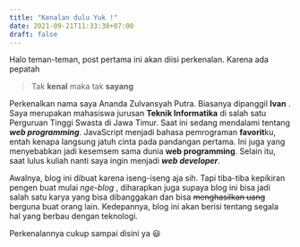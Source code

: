 ```yaml
---
title: "Kenalan dulu Yuk !"
date: 2021-09-21T11:33:30+07:00
draft: false
---
```


Halo teman-teman, post pertama ini akan diisi perkenalan. Karena ada pepatah

> Tak **kenal** maka tak **sayang**

Perkenalkan nama saya Ananda Zulvansyah Putra. Biasanya dipanggil **Ivan** . Saya merupakan mahasiswa jurusan **Teknik Informatika** di salah satu Perguruan Tinggi Swasta di Jawa Timur. Saat ini sedang mendalami tentang **_web programming_**. JavaScript menjadi bahasa pemrograman **favorit**ku, entah kenapa langsung jatuh cinta pada pandangan pertama. Ini juga yang menyebabkan jadi kesemsem sama dunia **web programming**. Selain itu, saat lulus kuliah nanti saya ingin menjadi **_web developer_**.

Awalnya, blog ini dibuat karena iseng-iseng aja sih. Tapi tiba-tiba kepikiran pengen buat mulai _nge-blog_ , diharapkan juga supaya blog ini bisa jadi salah satu karya yang bisa dibanggakan dan bisa ~~menghasilkan uang~~ berguna buat orang lain. Kedepannya, blog ini akan berisi tentang segala hal yang berbau dengan teknologi.

Perkenalannya cukup sampai disini ya 😃
